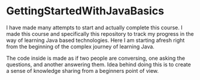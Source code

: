 # GettingStartedWithJavaBasics

I have made many attempts to start and actually complete this course. I made this course and specifically this repository to track my progress in the way of learning Java based technologies. Here I am starting afresh right from the beginning of the complex journey of learning Java.

The code inside is made as if two people are conversing, one asking the questions, and another answering them. Idea behind doing this is to create a sense of knowledge sharing from a beginners point of view.

